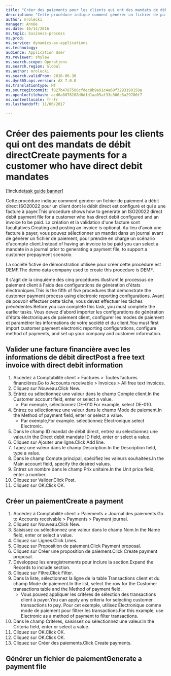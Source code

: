 ```yaml
--- 
title: "Créer des paiements pour les clients qui ont des mandats de débit direct"
description: "Cette procédure indique comment générer un fichier de paiement à débit direct ISO20022 pour un client dont le débit direct est configuré et qui a une facture à payer."
author: mrolecki
manager: AnnBe
ms.date: 10/14/2016
ms.topic: business-process
ms.prod: 
ms.service: dynamics-ax-applications
ms.technology: 
audience: Application User
ms.reviewer: shylaw
ms.search.scope: Operations
ms.search.region: Global
ms.author: mrolecki
ms.search.validFrom: 2016-06-30
ms.dyn365.ops.version: AX 7.0.0
ms.translationtype: HT
ms.sourcegitcommit: f827b4787506cfdec8b9a91c4a68f3293190158a
ms.openlocfilehash: acd6a8076288d8d1d1aa05af33e306c6a29780f7
ms.contentlocale: fr-fr
ms.lasthandoff: 11/06/2017

---
```

# <a name="create-payments-for-a-customer-who-have-direct-debit-mandates"></a><span data-ttu-id="60244-103">Créer des paiements pour les clients qui ont des mandats de débit direct</span><span class="sxs-lookup"><span data-stu-id="60244-103">Create payments for a customer who have direct debit mandates</span></span>

[!include[task guide banner](../../includes/task-guide-banner.md)]

<span data-ttu-id="60244-104">Cette procédure indique comment générer un fichier de paiement à débit direct ISO20022 pour un client dont le débit direct est configuré et qui a une facture à payer.</span><span class="sxs-lookup"><span data-stu-id="60244-104">This procedure shows how to generate an ISO20022 direct debit payment file for a customer who has direct debit configured and an invoice to be paid.</span></span> <span data-ttu-id="60244-105">La création et la validation d'une facture sont facultatives.</span><span class="sxs-lookup"><span data-stu-id="60244-105">Creating and posting an invoice is optional.</span></span> <span data-ttu-id="60244-106">Au lieu d'avoir une facture à payer, vous pouvez sélectionner un mandat dans un journal avant de générer un fichier de paiement, pour prendre en charge un scénario d'acompte client.</span><span class="sxs-lookup"><span data-stu-id="60244-106">Instead of having an invoice to be paid you can select a mandate in a journal prior to generating a payment file, to support a customer prepayment scenario.</span></span>



<span data-ttu-id="60244-107">La société fictive de démonstration utilisée pour créer cette procédure est DEMF.</span><span class="sxs-lookup"><span data-stu-id="60244-107">The demo data company used to create this procedure is DEMF.</span></span>



<span data-ttu-id="60244-108">Il s'agit de la cinquième des cinq procédures illustrant le processus de paiement client à l'aide des configurations de génération d'états électroniques.</span><span class="sxs-lookup"><span data-stu-id="60244-108">This is the fifth of five procedures that demonstrate the customer payment process using electronic reporting configurations.</span></span> <span data-ttu-id="60244-109">Avant de pouvoir effectuer cette tâche, vous devez effectuer les tâches précédentes.</span><span class="sxs-lookup"><span data-stu-id="60244-109">Before you can complete this task, you must complete the earlier tasks.</span></span> <span data-ttu-id="60244-110">Vous devez d'abord importer les configurations de génération d'états électroniques de paiement client, configurer les modes de paiement et paramétrer les informations de votre société et du client.</span><span class="sxs-lookup"><span data-stu-id="60244-110">You must first import customer payment electronic reporting configurations, configure method of payments, and set up your company and customer information.</span></span> 


## <a name="post-a-free-text-invoice-with-direct-debit-information"></a><span data-ttu-id="60244-111">Valider une facture financière avec les informations de débit direct</span><span class="sxs-lookup"><span data-stu-id="60244-111">Post a free text invoice with direct debit information</span></span>
1. <span data-ttu-id="60244-112">Accédez à Comptabilité client > Factures > Toutes factures financières.</span><span class="sxs-lookup"><span data-stu-id="60244-112">Go to Accounts receivable > Invoices > All free text invoices.</span></span>
2. <span data-ttu-id="60244-113">Cliquez sur Nouveau.</span><span class="sxs-lookup"><span data-stu-id="60244-113">Click New.</span></span>
3. <span data-ttu-id="60244-114">Entrez ou sélectionnez une valeur dans le champ Compte client.</span><span class="sxs-lookup"><span data-stu-id="60244-114">In the Customer account field, enter or select a value.</span></span>
    * <span data-ttu-id="60244-115">Par exemple, sélectionnez DE-010.</span><span class="sxs-lookup"><span data-stu-id="60244-115">For example, select DE-010.</span></span>  
4. <span data-ttu-id="60244-116">Entrez ou sélectionnez une valeur dans le champ Mode de paiement.</span><span class="sxs-lookup"><span data-stu-id="60244-116">In the Method of payment field, enter or select a value.</span></span>
    * <span data-ttu-id="60244-117">Par exemple,</span><span class="sxs-lookup"><span data-stu-id="60244-117">For example.</span></span> <span data-ttu-id="60244-118">sélectionnez Électronique.</span><span class="sxs-lookup"><span data-stu-id="60244-118">select Electronic.</span></span>  
5. <span data-ttu-id="60244-119">Dans le champ ID mandat de débit direct, entrez ou sélectionnez une valeur.</span><span class="sxs-lookup"><span data-stu-id="60244-119">In the Direct debit mandate ID field, enter or select a value.</span></span>
6. <span data-ttu-id="60244-120">Cliquez sur Ajouter une ligne.</span><span class="sxs-lookup"><span data-stu-id="60244-120">Click Add line.</span></span>
7. <span data-ttu-id="60244-121">Tapez une valeur dans le champ Description.</span><span class="sxs-lookup"><span data-stu-id="60244-121">In the Description field, type a value.</span></span>
8. <span data-ttu-id="60244-122">Dans le champ Compte principal, spécifiez les valeurs souhaitées.</span><span class="sxs-lookup"><span data-stu-id="60244-122">In the Main account field, specify the desired values.</span></span>
9. <span data-ttu-id="60244-123">Entrez un nombre dans le champ Prix unitaire.</span><span class="sxs-lookup"><span data-stu-id="60244-123">In the Unit price field, enter a number.</span></span>
10. <span data-ttu-id="60244-124">Cliquez sur Valider.</span><span class="sxs-lookup"><span data-stu-id="60244-124">Click Post.</span></span>
11. <span data-ttu-id="60244-125">Cliquez sur OK.</span><span class="sxs-lookup"><span data-stu-id="60244-125">Click OK.</span></span>

## <a name="create-a-payment"></a><span data-ttu-id="60244-126">Créer un paiement</span><span class="sxs-lookup"><span data-stu-id="60244-126">Create a payment</span></span>
1. <span data-ttu-id="60244-127">Accédez à Comptabilité client > Paiements > Journal des paiements.</span><span class="sxs-lookup"><span data-stu-id="60244-127">Go to Accounts receivable > Payments > Payment journal.</span></span>
2. <span data-ttu-id="60244-128">Cliquez sur Nouveau.</span><span class="sxs-lookup"><span data-stu-id="60244-128">Click New.</span></span>
3. <span data-ttu-id="60244-129">Saisissez ou sélectionnez une valeur dans le champ Nom.</span><span class="sxs-lookup"><span data-stu-id="60244-129">In the Name field, enter or select a value.</span></span>
4. <span data-ttu-id="60244-130">Cliquez sur Lignes.</span><span class="sxs-lookup"><span data-stu-id="60244-130">Click Lines.</span></span>
5. <span data-ttu-id="60244-131">Cliquez sur Proposition de paiement.</span><span class="sxs-lookup"><span data-stu-id="60244-131">Click Payment proposal.</span></span>
6. <span data-ttu-id="60244-132">Cliquez sur Créer une proposition de paiement.</span><span class="sxs-lookup"><span data-stu-id="60244-132">Click Create payment proposal.</span></span>
7. <span data-ttu-id="60244-133">Développez les enregistrements pour inclure la section.</span><span class="sxs-lookup"><span data-stu-id="60244-133">Expand the Records to include section.</span></span>
8. <span data-ttu-id="60244-134">Cliquez sur Filtre.</span><span class="sxs-lookup"><span data-stu-id="60244-134">Click Filter.</span></span>
9. <span data-ttu-id="60244-135">Dans la liste, sélectionnez la ligne de la table Transactions client et du champ Mode de paiement.</span><span class="sxs-lookup"><span data-stu-id="60244-135">In the list, select the row for the Customer transactions table and the Method of payment field.</span></span>
    * <span data-ttu-id="60244-136">Vous pouvez appliquer les critères de sélection des transactions client à payer.</span><span class="sxs-lookup"><span data-stu-id="60244-136">You can apply any criteria for selecting customer transactions to pay.</span></span> <span data-ttu-id="60244-137">Pour cet exemple, utilisez Électronique comme mode de paiement pour filtrer les transactions.</span><span class="sxs-lookup"><span data-stu-id="60244-137">For this example, use Electronic as a method of payment to filter transactions.</span></span>  
10. <span data-ttu-id="60244-138">Dans le champ Critères, saisissez ou sélectionnez une valeur.</span><span class="sxs-lookup"><span data-stu-id="60244-138">In the Criteria field, enter or select a value.</span></span>
11. <span data-ttu-id="60244-139">Cliquez sur OK.</span><span class="sxs-lookup"><span data-stu-id="60244-139">Click OK.</span></span>
12. <span data-ttu-id="60244-140">Cliquez sur OK.</span><span class="sxs-lookup"><span data-stu-id="60244-140">Click OK.</span></span>
13. <span data-ttu-id="60244-141">Cliquez sur Créer des paiements.</span><span class="sxs-lookup"><span data-stu-id="60244-141">Click Create payments.</span></span>

## <a name="generate-a-payment-file"></a><span data-ttu-id="60244-142">Générer un fichier de paiement</span><span class="sxs-lookup"><span data-stu-id="60244-142">Generate a payment file</span></span>


